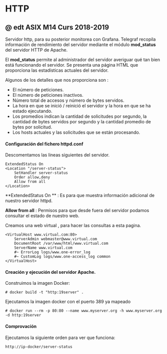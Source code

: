 # HTTP
## @ edt ASIX M14 Curs 2018-2019

Servidor http, para su posterior monitorea con Grafana.
Telegraf  recopila información de rendimiento del servidor mediante el módulo 
**mod_status** del servidor HTTP de Apache.

El **mod_status** permite al administrador del servidor averiguar qué tan 
bien está funcionando el servidor. Se presenta una página HTML que proporciona las 
estadísticas actuales del servidor.

Algunos de los detalles que nos proporciona son :

- El número de peticiones.
- El número de peticiones inactivos.
- Número total de accesos y número de bytes servidos.
- La hora en que se inició / reinició el servidor y la hora en que se ha estado ejecutando.
- Los promedios indican la cantidad de solicitudes por segundo, la cantidad de bytes servidos por segundo y la cantidad promedio de bytes por solicitud.
- Los hosts actuales y las solicitudes que se están procesando.

#### Configuración del fichero httpd.conf

Descomentamos las lineas siguientes del servidor.

```
ExtendedStatus On
<Location "/server-status">
    SetHandler server-status
    Order allow,deny
    Allow from all
</Location>
```

**ExtendedStatus On ** : Es para que muestra información adicional de nuestro servidor httpd.

**Allow from all** :  Permisos para que desde fuera del servidor podamos consultar el estado de nuestro web.


Creamos una web virtual , para hacer las consultas a esta pagina.

```
<VirtualHost www.virtual.com:80>
	ServerAdmin webmaster@www.virtual.com
	DocumentRoot /var/www/html/www.virtual.com 
	ServerName www.virtual.com
	#~ ErrorLog logs/www.one-error_log
	#~ CustomLog logs/www.one-access_log common
</VirtualHost>
```

#### Creación y ejecución del servidor Apache.

Construimos la imagen Docker:

```
# docker build -t "http:19server" .
```

Ejecutamos la imagen docker con el puerto 389 ya mapeado
```
# docker run --rm -p 80:80 --name www.myserver.org -h www.myserver.org -d http:19server
```
#### Comprovacíón 

Ejecutamos la siguiente orden para ver que funciona:

```
http://ip-docker/server-status
```






